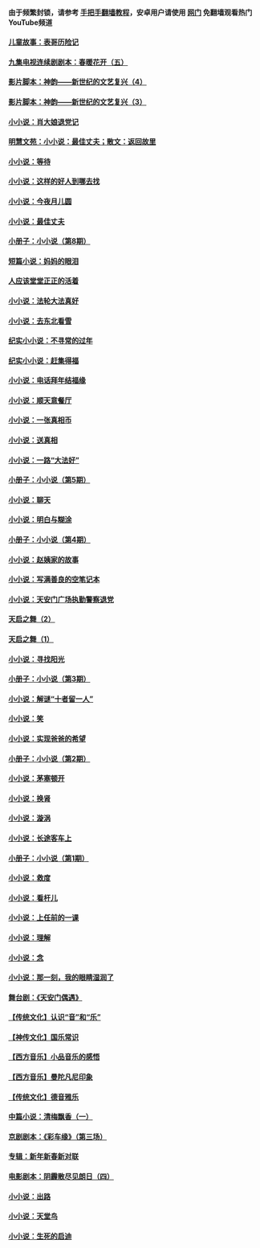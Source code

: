 #### 由于频繁封锁，请参考 [手把手翻墙教程](https://github.com/gfw-breaker/guides/wiki/)，安卓用户请使用 [网门](https://github.com/gfw-breaker/nogfw/blob/master/dl.md?t=07040600) 免翻墙观看热门YouTube频道 

#### [儿童故事：表哥历险记](../pages/328/383535.md?t=07040600) 

#### [九集电视连续剧剧本：春暖花开（五）](../pages/328/275919.md?t=07040600) 

#### [影片脚本：神韵——新世纪的文艺复兴（4）](../pages/328/266089.md?t=07040600) 

#### [影片脚本：神韵——新世纪的文艺复兴（3）](../pages/328/266087.md?t=07040600) 

#### [小小说：肖大娘退党记](../pages/328/239807.md?t=07040600) 

#### [明慧文苑：小小说：最佳丈夫；散文：返回故里](../pages/328/3439.md?t=07040600) 

#### [小小说：等待](../pages/328/223927.md?t=07040600) 

#### [小小说：这样的好人到哪去找](../pages/328/209396.md?t=07040600) 

#### [小小说：今夜月儿圆](../pages/328/193588.md?t=07040600) 

#### [小小说：最佳丈夫](../pages/328/190938.md?t=07040600) 

#### [小册子：小小说（第8期）](../pages/328/188202.md?t=07040600) 

#### [短篇小说：妈妈的眼泪](../pages/328/187712.md?t=07040600) 

#### [人应该堂堂正正的活着](../pages/328/182430.md?t=07040600) 

#### [小小说：法轮大法真好](../pages/328/174669.md?t=07040600) 

#### [小小说：去东北看雪](../pages/328/173882.md?t=07040600) 

#### [纪实小小说：不寻常的过年](../pages/328/173187.md?t=07040600) 

#### [纪实小小说：赶集得福](../pages/328/172652.md?t=07040600) 

#### [小小说：电话拜年结福缘](../pages/328/172533.md?t=07040600) 

#### [小小说：顺天意餐厅](../pages/328/170182.md?t=07040600) 

#### [小小说：一张真相币](../pages/328/169410.md?t=07040600) 

#### [小小说：送真相](../pages/328/166713.md?t=07040600) 

#### [小小说：一路“大法好”](../pages/328/162016.md?t=07040600) 

#### [小册子：小小说（第5期）](../pages/328/161131.md?t=07040600) 

#### [小小说：聊天](../pages/328/159640.md?t=07040600) 

#### [小小说：明白与糊涂](../pages/328/158101.md?t=07040600) 

#### [小册子：小小说（第4期）](../pages/328/158006.md?t=07040600) 

#### [小小说：赵姨家的故事](../pages/328/157843.md?t=07040600) 

#### [小小说：写满善良的空笔记本](../pages/328/157382.md?t=07040600) 

#### [小小说：天安门广场执勤警察退党](../pages/328/156982.md?t=07040600) 

#### [天启之舞（2）](../pages/328/153440.md?t=07040600) 

#### [天启之舞（1）](../pages/328/153439.md?t=07040600) 

#### [小小说：寻找阳光](../pages/328/153065.md?t=07040600) 

#### [小册子：小小说（第3期）](../pages/328/151715.md?t=07040600) 

#### [小小说：解谜“十者留一人”](../pages/328/148967.md?t=07040600) 

#### [小小说：笑](../pages/328/148905.md?t=07040600) 

#### [小小说：实现爸爸的希望](../pages/328/148096.md?t=07040600) 

#### [小册子：小小说（第2期）](../pages/328/147214.md?t=07040600) 

#### [小小说：茅塞顿开](../pages/328/147030.md?t=07040600) 

#### [小小说：换肾](../pages/328/146770.md?t=07040600) 

#### [小小说：漩涡](../pages/328/146683.md?t=07040600) 

#### [小小说：长途客车上](../pages/328/145076.md?t=07040600) 

#### [小册子：小小说（第1期）](../pages/328/143963.md?t=07040600) 

#### [小小说：救度](../pages/328/143927.md?t=07040600) 

#### [小小说：看杆儿](../pages/328/142137.md?t=07040600) 

#### [小小说：上任前的一课](../pages/328/140808.md?t=07040600) 

#### [小小说：理解](../pages/328/140476.md?t=07040600) 

#### [小小说：念](../pages/328/139513.md?t=07040600) 

#### [小小说：那一刻，我的眼睛湿润了](../pages/328/138476.md?t=07040600) 

#### [舞台剧：《天安门偶遇》](../pages/328/117155.md?t=07040600) 

#### [【传统文化】认识“音”和“乐”](../pages/328/108667.md?t=07040600) 

#### [【神传文化】国乐常识](../pages/328/104225.md?t=07040600) 

#### [【西方音乐】小品音乐的感悟](../pages/328/102924.md?t=07040600) 

#### [【西方音乐】曼陀凡尼印象](../pages/328/102922.md?t=07040600) 

#### [【传统文化】德音雅乐](../pages/328/102923.md?t=07040600) 

#### [中篇小说：清梅飘香（一）](../pages/328/101058.md?t=07040600) 

#### [京剧剧本：《彩车缘》（第三场）](../pages/328/96434.md?t=07040600) 

#### [专辑：新年新春新对联](../pages/328/94991.md?t=07040600) 

#### [电影剧本：阴霾散尽见朗日（四）](../pages/328/87081.md?t=07040600) 

#### [小小说：出路](../pages/328/84848.md?t=07040600) 

#### [小小说：天堂鸟](../pages/328/83084.md?t=07040600) 

#### [小小说：生死的启迪](../pages/328/70977.md?t=07040600) 

